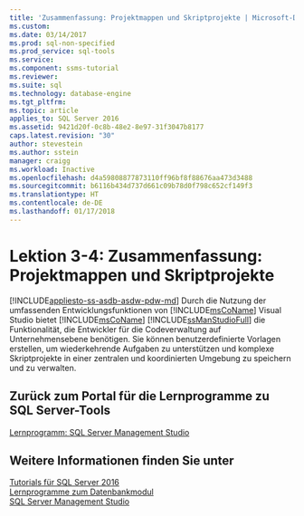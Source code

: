 ```yaml
---
title: 'Zusammenfassung: Projektmappen und Skriptprojekte | Microsoft-Dokumentation'
ms.custom: 
ms.date: 03/14/2017
ms.prod: sql-non-specified
ms.prod_service: sql-tools
ms.service: 
ms.component: ssms-tutorial
ms.reviewer: 
ms.suite: sql
ms.technology: database-engine
ms.tgt_pltfrm: 
ms.topic: article
applies_to: SQL Server 2016
ms.assetid: 9421d20f-0c8b-48e2-8e97-31f3047b8177
caps.latest.revision: "30"
author: stevestein
ms.author: sstein
manager: craigg
ms.workload: Inactive
ms.openlocfilehash: d4a59808877873110ff96bf8f88676aa473d3488
ms.sourcegitcommit: b6116b434d737d661c09b78d0f798c652cf149f3
ms.translationtype: HT
ms.contentlocale: de-DE
ms.lasthandoff: 01/17/2018
---
```

# <a name="lesson-3-4---summary---solutions-and-script-projects"></a>Lektion 3-4: Zusammenfassung: Projektmappen und Skriptprojekte
[!INCLUDE[appliesto-ss-asdb-asdw-pdw-md](../../includes/appliesto-ss-asdb-asdw-pdw-md.md)] Durch die Nutzung der umfassenden Entwicklungsfunktionen von [!INCLUDE[msCoName](../../includes/msconame-md.md)] Visual Studio bietet [!INCLUDE[msCoName](../../includes/msconame-md.md)] [!INCLUDE[ssManStudioFull](../../includes/ssmanstudiofull-md.md)] die Funktionalität, die Entwickler für die Codeverwaltung auf Unternehmensebene benötigen. Sie können benutzerdefinierte Vorlagen erstellen, um wiederkehrende Aufgaben zu unterstützen und komplexe Skriptprojekte in einer zentralen und koordinierten Umgebung zu speichern und zu verwalten.  
  
## <a name="return-to-sql-server-tools-tutorials-portal"></a>Zurück zum Portal für die Lernprogramme zu SQL Server-Tools  
[Lernprogramm: SQL Server Management Studio](../../tools/sql-server-management-studio/tutorial-sql-server-management-studio.md)  
  
## <a name="see-also"></a>Weitere Informationen finden Sie unter  
[Tutorials für SQL Server 2016](../../sql-server/tutorials-for-sql-server-2016.md)  
[Lernprogramme zum Datenbankmodul](../../relational-databases/database-engine-tutorials.md)  
[SQL Server Management Studio](http://msdn.microsoft.com/library/66a6b7b1-de6a-4161-82bd-98ded486947b)  
  
  
  
